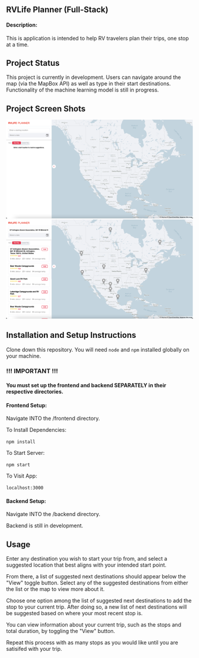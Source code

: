 ## RVLife Planner (Full-Stack)

#### Description:

This is application is intended to help RV travelers plan their trips, one stop at a time.

## Project Status

This project is currently in development. Users can navigate around the map (via the MapBox API) as well as type in their start destinations. Functionality of the machine learning model is still in progress.

## Project Screen Shots

![Image of landing page](./src/media/screenshot1.png)
![Image showing search result functionality](./src/media/screenshot2.png)

## Installation and Setup Instructions

Clone down this repository. You will need `node` and `npm` installed globally on your machine.

### !!! IMPORTANT !!!

#### You must set up the frontend and backend SEPARATELY in their respective directories.

#### Frontend Setup:

Navigate INTO the /frontend directory.

To Install Dependencies:

`npm install`

To Start Server:

`npm start`

To Visit App:

`localhost:3000`

#### Backend Setup:

Navigate INTO the /backend directory.

Backend is still in development.

## Usage

Enter any destination you wish to start your trip from, and select a suggested location that best aligns with your intended start point.

From there, a list of suggested next destinations should appear below the "View" toggle button. Select any of the suggested destinations from either the list or the map to view more about it.

Choose one option among the list of suggested next destinations to add the stop to your current trip. After doing so, a new list of next destinations will be suggested based on where your most recent stop is.

You can view information about your current trip, such as the stops and total duration, by toggling the "View" button.

Repeat this process with as many stops as you would like until you are satisifed with your trip.
